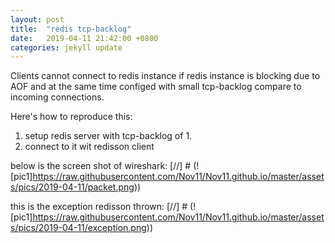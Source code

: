 ```yaml
---
layout: post
title:  "redis tcp-backlog"
date:   2019-04-11 21:42:00 +0800
categories: jekyll update
---
```


Clients cannot connect to redis instance if redis instance is blocking due to AOF and at the same time configed with small tcp-backlog compare to incoming connections.

Here's how to reproduce this:
1. setup redis server with tcp-backlog of 1. 
2. connect to it wit redisson client

below is the screen shot of wireshark:
[//] # (![pic1]https://raw.githubusercontent.com/Nov11/Nov11.github.io/master/assets/pics/2019-04-11/packet.png))

this is the exception redisson thrown:
[//] # (![pic1]https://raw.githubusercontent.com/Nov11/Nov11.github.io/master/assets/pics/2019-04-11/exception.png))

[jekyll-docs]: http://jekyllrb.com/docs/home
[jekyll-gh]:   https://github.com/jekyll/jekyll
[jekyll-talk]: https://talk.jekyllrb.com/
